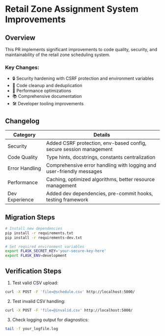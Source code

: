 # Retail Zone Assignment System Improvements

## Overview
This PR implements significant improvements to code quality, security, and maintainability of the retail zone scheduling system.

### Key Changes:
- 🔒 Security hardening with CSRF protection and environment variables
- 🧹 Code cleanup and deduplication
- 🚀 Performance optimizations
- 📚 Comprehensive documentation
- 🛠 Developer tooling improvements

## Changelog
| Category       | Details                                                                 |
|----------------|-------------------------------------------------------------------------|
| Security       | Added CSRF protection, env-based config, secure session management     |
| Code Quality   | Type hints, docstrings, constants centralization                        |
| Error Handling | Comprehensive error handling with logging and user-friendly messages  |
| Performance    | Caching, optimized algorithms, better resource management              |
| Dev Experience| Added dev dependencies, pre-commit hooks, testing framework              |

## Migration Steps
```bash
# Install new dependencies
pip install -r requirements.txt
pip install -r requirements-dev.txt

# Set required environment variables
export FLASK_SECRET_KEY='your-secure-key-here'
export FLASK_ENV=development
```

## Verification Steps
1. Test valid CSV upload:
```bash
curl -X POST -F 'file=@schedule.csv' http://localhost:5000/
```

2. Test invalid CSV handling:
```bash
curl -X POST -F 'file=@invalid.csv' http://localhost:5000/
```

3. Check logging output for diagnostics:
```bash
tail -f your_logfile.log
